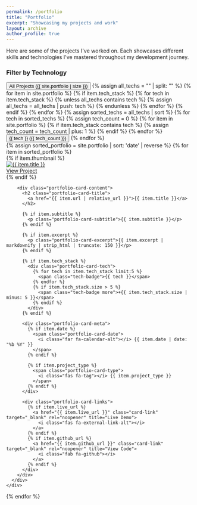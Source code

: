 ```yaml
---
permalink: /portfolio
title: "Portfolio"
excerpt: "Showcasing my projects and work"
layout: archive
author_profile: true
---
```


<div class="portfolio-intro">
  <p>Here are some of the projects I've worked on. Each showcases different skills and technologies I've mastered throughout my development journey.</p>
</div>

<div class="portfolio-filter-container">
  <h3>Filter by Technology</h3>
  <div class="portfolio-filter-buttons">
    <button class="portfolio-filter-btn active" data-filter="all">All Projects <span class="filter-count">({{ site.portfolio | size }})</span></button>
    {% assign all_techs = "" | split: "" %}
    {% for item in site.portfolio %}
      {% if item.tech_stack %}
        {% for tech in item.tech_stack %}
          {% unless all_techs contains tech %}
            {% assign all_techs = all_techs | push: tech %}
          {% endunless %}
        {% endfor %}
      {% endif %}
    {% endfor %}
    {% assign sorted_techs = all_techs | sort %}
    {% for tech in sorted_techs %}
      {% assign tech_count = 0 %}
      {% for item in site.portfolio %}
        {% if item.tech_stack contains tech %}
          {% assign tech_count = tech_count | plus: 1 %}
        {% endif %}
      {% endfor %}
      <button class="portfolio-filter-btn" data-filter="{{ tech | slugify }}">{{ tech }} <span class="filter-count">({{ tech_count }})</span></button>
    {% endfor %}
  </div>
</div>

<div class="portfolio-grid" id="portfolio-container">
  {% assign sorted_portfolio = site.portfolio | sort: 'date' | reverse %}
  {% for item in sorted_portfolio %}
    <div class="portfolio-card" data-techs="{% if item.tech_stack %}{% for tech in item.tech_stack %}{{ tech | slugify }} {% endfor %}{% endif %}">
      <div class="portfolio-card-inner">
        {% if item.thumbnail %}
          <div class="portfolio-card-image">
            <a href="{{ item.url | relative_url }}">
              <img src="{{ item.thumbnail | relative_url }}" alt="{{ item.title }}" />
              <div class="portfolio-card-overlay">
                <span class="view-project">View Project <i class="fas fa-arrow-right"></i></span>
              </div>
            </a>
          </div>
        {% endif %}

        <div class="portfolio-card-content">
          <h2 class="portfolio-card-title">
            <a href="{{ item.url | relative_url }}">{{ item.title }}</a>
          </h2>

          {% if item.subtitle %}
            <p class="portfolio-card-subtitle">{{ item.subtitle }}</p>
          {% endif %}

          {% if item.excerpt %}
            <p class="portfolio-card-excerpt">{{ item.excerpt | markdownify | strip_html | truncate: 150 }}</p>
          {% endif %}

          {% if item.tech_stack %}
            <div class="portfolio-card-tech">
              {% for tech in item.tech_stack limit:5 %}
                <span class="tech-badge">{{ tech }}</span>
              {% endfor %}
              {% if item.tech_stack.size > 5 %}
                <span class="tech-badge more">+{{ item.tech_stack.size | minus: 5 }}</span>
              {% endif %}
            </div>
          {% endif %}

          <div class="portfolio-card-meta">
            {% if item.date %}
              <span class="portfolio-card-date">
                <i class="far fa-calendar-alt"></i> {{ item.date | date: "%b %Y" }}
              </span>
            {% endif %}

            {% if item.project_type %}
              <span class="portfolio-card-type">
                <i class="fas fa-tag"></i> {{ item.project_type }}
              </span>
            {% endif %}
          </div>

          <div class="portfolio-card-links">
            {% if item.live_url %}
              <a href="{{ item.live_url }}" class="card-link" target="_blank" rel="noopener" title="Live Demo">
                <i class="fas fa-external-link-alt"></i>
              </a>
            {% endif %}
            {% if item.github_url %}
              <a href="{{ item.github_url }}" class="card-link" target="_blank" rel="noopener" title="View Code">
                <i class="fab fa-github"></i>
              </a>
            {% endif %}
          </div>
        </div>
      </div>
    </div>
  {% endfor %}
</div>

<script>
document.addEventListener('DOMContentLoaded', function() {
  const filterButtons = document.querySelectorAll('.portfolio-filter-btn');
  const portfolioCards = document.querySelectorAll('.portfolio-card');

  filterButtons.forEach(button => {
    button.addEventListener('click', function() {
      const selectedFilter = this.getAttribute('data-filter');

      // Update active button
      filterButtons.forEach(btn => btn.classList.remove('active'));
      this.classList.add('active');

      // Filter portfolio items
      portfolioCards.forEach(card => {
        const cardTechs = card.getAttribute('data-techs');

        if (selectedFilter === 'all' || cardTechs.includes(selectedFilter)) {
          card.style.display = '';
          // Add fade-in animation
          card.style.animation = 'fadeIn 0.5s ease-in';
        } else {
          card.style.display = 'none';
        }
      });
    });
  });
});
</script>

<style>
@keyframes fadeIn {
  from {
    opacity: 0;
    transform: translateY(20px);
  }
  to {
    opacity: 1;
    transform: translateY(0);
  }
}
</style>
